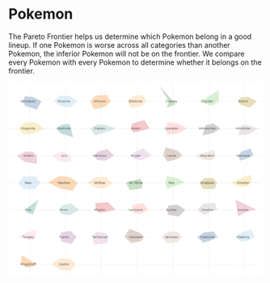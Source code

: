 # Pokemon

The Pareto Frontier helps us determine which Pokemon belong in a good lineup. If one Pokemon is worse across all categories than another Pokemon, the inferior Pokemon will not be on the frontier. We compare every Pokemon with every Pokemon to determine whether it belongs on the frontier.

![Radar Chart](https://raw.githubusercontent.com/Mike-Morrow/pareto_frontier_pokemon/master/Trellis%20Screenshot.png)



